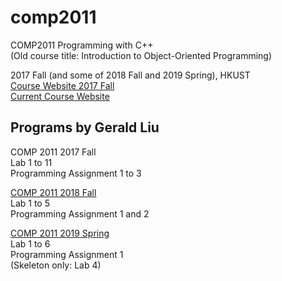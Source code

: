 # comp2011

COMP2011	Programming with C++  
(Old course title: Introduction to Object-Oriented Programming)  

2017 Fall (and some of 2018 Fall and 2019 Spring), HKUST  
[Course Website 2017 Fall](https://course.cse.ust.hk/comp2011_2017F)  
[Current Course Website](https://course.cse.ust.hk/comp2011)

## Programs by Gerald Liu
COMP 2011 2017 Fall  
Lab 1 to 11  
Programming Assignment 1 to 3

[COMP 2011 2018 Fall](https://github.com/gerald-liu/comp2011/tree/master/2018Fall)  
Lab 1 to 5  
Programming Assignment 1 and 2

[COMP 2011 2019 Spring](https://github.com/gerald-liu/comp2011/tree/master/2019Spring)  
Lab 1 to 6  
Programming Assignment 1  
(Skeleton only: Lab 4)
